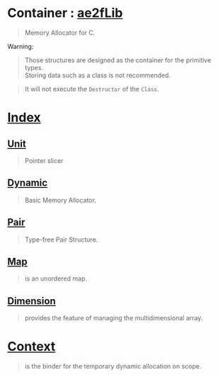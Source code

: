 # Container : [ae2fLib](https://github.com/yuisanae2f/ae2fLib)
> Memory Allocator for C.

Warning:
> Those structures are designed as the container for the primitive types.  
> Storing data such as a class is not recommended.  

> It will not execute the `Destructor` of the `Class`.

# [Index](./include/ae2fLib/Container/)
## [Unit](./include/ae2fLib/Container/Unit.md)
> Pointer slicer

## [Dynamic](./include/ae2fLib/Container/Dynamic.md)
> Basic Memory Allocator.

## [Pair](./include/ae2fLib/Container/Pair.md)
> Type-free Pair Structure.

## [Map](./include/ae2fLib/Container/Map.md)
> is an unordered map.

## [Dimension](./include/ae2fLib/Container/Dimension.md)
> provides the feature of managing the multidimensional array.

# [Context](./include/ae2fLib/Container/Context.md)
> is the binder for the temporary dynamic allocation on scope.